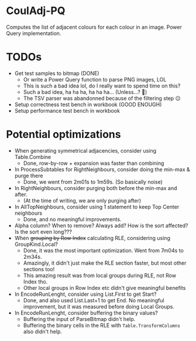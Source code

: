 # CoulAdj-PQ
Computes the list of adjacent colours for each colour in an image. Power Query implementation.


# TODOs

* Get test samples to bitmap (DONE)
    * Or write a Power Query function to parse PNG images, LOL
    * This is such a bad idea lol, do I really want to spend time on this?
    * Such a bad idea, ha ha ha, ha ha ha... (Unless...? 👀)
    * The TSV parser was abandonned because of the filtering step 😑
* Setup correctness test bench in workbook (GOOD ENOUGH)
* Setup performance test bench in workbook

# Potential optimizations

* When generating symmetrical adjacencies, consider using Table.Combine
    * Done, row-by-row + expansion was faster than combining
* In ProcessSubtables for RightNeighbours, consider doing the min-max & purge there
    * Done, we went from 2m01s to 1m59s. (So basically noise)
* In RightNeighbours, consider purging both before the min-max and after. 
    * (At the time of writing, we are only purging after)
* In AllTopNeighbours, consider using 1 statement to keep Top Center neighbours
    * Done, and no meaningful improvements.
* Alpha column? When to remove? Always add? How is the sort affected? Is the sort even long???
* When ~~grouping by Row Index~~ calculating RLE, considering using GroupKind.Local?
    * Done, it was the most important optimization. Went from 7m04s to 2m34s.
    * Amazingly, it didn't just make the RLE section faster, but most other sections too!
    * This amazing result was from local groups during RLE, not Row Index tho.
    * Other local groups in Row Index etc didn't give meaningful benefits
* In EncodeRunLenght, consider using List.First to get Start?
    * Done, and also used List.Last+1 to get End. No meaningful improvement,
    but it was measured before doing Local Groups.
* In EncodeRunLenght, consider buffering the binary values?
    * Buffering the input of ParseBitmap didn't help.
    * Buffering the binary cells in the RLE with `Table.TransformColumns` also didn't help.



